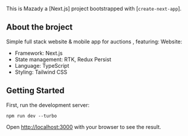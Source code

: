 This is Mazady a [Next.js] project bootstrapped with [`create-next-app`].

## About the broject

Simple full stack website & mobile app for auctions , featuring:
Website:

- Framework: Next.js
- State management: RTK, Redux Persist
- Language: TypeScript
- Styling: Tailwind CSS

## Getting Started

First, run the development server:

```
npm run dev --turbo
```

Open [http://localhost:3000](http://localhost:3000) with your browser to see the result.
